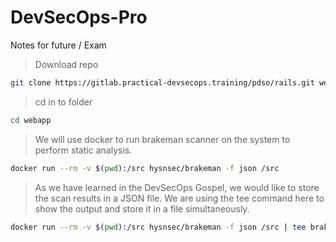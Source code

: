 # DevSecOps-Pro
Notes for future / Exam



> Download repo
```bash
git clone https://gitlab.practical-devsecops.training/pdso/rails.git webapp
```

> cd in to folder
```bash
cd webapp
```

> We will use docker to run brakeman scanner on the system to perform static analysis.
```bash
docker run --rm -v $(pwd):/src hysnsec/brakeman -f json /src
```

> As we have learned in the DevSecOps Gospel, we would like to store the scan results in a JSON file. We are using the tee command here to show the output and store it in a file simultaneously.
```bash
docker run --rm -v $(pwd):/src hysnsec/brakeman -f json /src | tee brakeman-result.json
```
